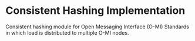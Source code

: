 # Consistent Hashing Implementation 

Consistent hashing module for Open Messaging Interface (O-MI) Standards in which load is distributed to multiple O-MI nodes. 


